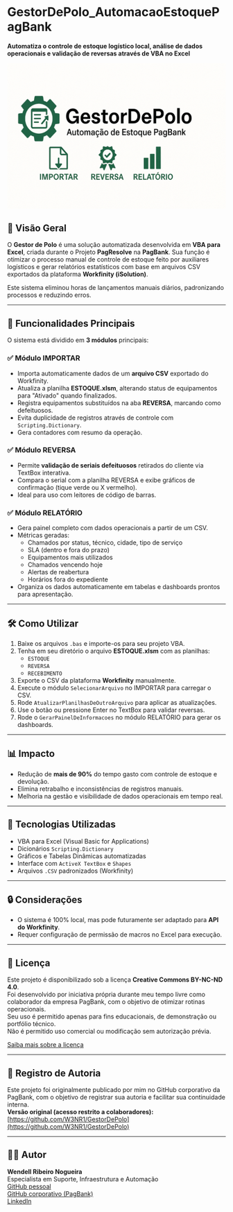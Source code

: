 # GestorDePolo_AutomacaoEstoquePagBank

**Automatiza o controle de estoque logístico local, análise de dados operacionais e validação de reversas através de VBA no Excel**

![Banner do Projeto](banner.png)


## 🔖 Visão Geral

O **Gestor de Polo** é uma solução automatizada desenvolvida em **VBA para Excel**, criada durante o Projeto **PagResolve** na **PagBank**. Sua função é otimizar o processo manual de controle de estoque feito por auxiliares logísticos e gerar relatórios estatísticos com base em arquivos CSV exportados da plataforma **Workfinity (iSolution)**.

Este sistema eliminou horas de lançamentos manuais diários, padronizando processos e reduzindo erros.

---

## 🔹 Funcionalidades Principais

O sistema está dividido em **3 módulos** principais:

### ✅ Módulo IMPORTAR
- Importa automaticamente dados de um **arquivo CSV** exportado do Workfinity.
- Atualiza a planilha **ESTOQUE.xlsm**, alterando status de equipamentos para "Ativado" quando finalizados.
- Registra equipamentos substituídos na aba **REVERSA**, marcando como defeituosos.
- Evita duplicidade de registros através de controle com `Scripting.Dictionary`.
- Gera contadores com resumo da operação.

### ✅ Módulo REVERSA
- Permite **validação de seriais defeituosos** retirados do cliente via TextBox interativa.
- Compara o serial com a planilha REVERSA e exibe gráficos de confirmação (tique verde ou X vermelho).
- Ideal para uso com leitores de código de barras.

### ✅ Módulo RELATÓRIO
- Gera painel completo com dados operacionais a partir de um CSV.
- Métricas geradas:
  - Chamados por status, técnico, cidade, tipo de serviço
  - SLA (dentro e fora do prazo)
  - Equipamentos mais utilizados
  - Chamados vencendo hoje
  - Alertas de reabertura
  - Horários fora do expediente
- Organiza os dados automaticamente em tabelas e dashboards prontos para apresentação.

---

## 🛠️ Como Utilizar

1. Baixe os arquivos `.bas` e importe-os para seu projeto VBA.
2. Tenha em seu diretório o arquivo **ESTOQUE.xlsm** com as planilhas:
   - `ESTOQUE`
   - `REVERSA`
   - `RECEBIMENTO`
3. Exporte o CSV da plataforma **Workfinity** manualmente.
4. Execute o módulo `SelecionarArquivo` no IMPORTAR para carregar o CSV.
5. Rode `AtualizarPlanilhasDeOutroArquivo` para aplicar as atualizações.
6. Use o botão ou pressione Enter no TextBox para validar reversas.
7. Rode o `GerarPainelDeInformacoes` no módulo RELATÓRIO para gerar os dashboards.

---

## 📊 Impacto

- Redução de **mais de 90%** do tempo gasto com controle de estoque e devolução.
- Elimina retrabalho e inconsistências de registros manuais.
- Melhoria na gestão e visibilidade de dados operacionais em tempo real.

---

## 🧱 Tecnologias Utilizadas

- VBA para Excel (Visual Basic for Applications)
- Dicionários `Scripting.Dictionary`
- Gráficos e Tabelas Dinâmicas automatizadas
- Interface com `ActiveX TextBox` e `Shapes`
- Arquivos `.CSV` padronizados (Workfinity)

---

## 🔒 Considerações

- O sistema é 100% local, mas pode futuramente ser adaptado para **API do Workfinity**.
- Requer configuração de permissão de macros no Excel para execução.

---

## 📄 Licença

Este projeto é disponibilizado sob a licença **Creative Commons BY-NC-ND 4.0**.  
Foi desenvolvido por iniciativa própria durante meu tempo livre como colaborador da empresa PagBank, com o objetivo de otimizar rotinas operacionais.  
Seu uso é permitido apenas para fins educacionais, de demonstração ou portfólio técnico.  
Não é permitido uso comercial ou modificação sem autorização prévia.  

[Saiba mais sobre a licença](https://creativecommons.org/licenses/by-nc-nd/4.0/deed.pt-br)

---

## 🧾 Registro de Autoria

Este projeto foi originalmente publicado por mim no GitHub corporativo da PagBank, com o objetivo de registrar sua autoria e facilitar sua continuidade interna.  
**Versão original (acesso restrito a colaboradores):**  
[https://github.com/W3NR1/GestorDePolo](https://github.com/W3NR1/GestorDePolo)

---

## 👨‍💼 Autor

**Wendell Ribeiro Nogueira**  
Especialista em Suporte, Infraestrutura e Automação  
[GitHub pessoal](https://github.com/wendellribeironogueira)  
[GitHub corporativo (PagBank)](https://github.com/W3NR1)  
[LinkedIn](https://www.linkedin.com/in/wendell-ribeiro-nogueira)

